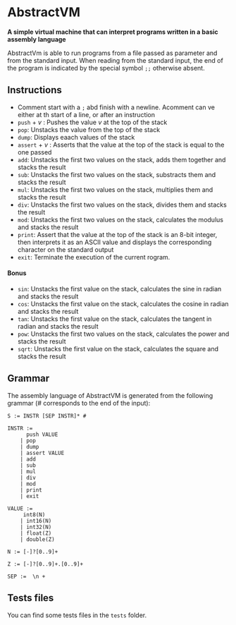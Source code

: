 # AbstractVM

**A simple virtual machine that can interpret programs written in a basic assembly language**

AbstractVm is able to run programs from a file passed as parameter and from the standard input. When reading from the standard input, the end of the program is indicated by the special symbol `;;` otherwise absent.

## Instructions

- Comment start with a `;` abd finish with a newline. Acomment can ve either at th start of a line, or after an instruction
- `push` + *v* : Pushes the value *v* at the top of the stack
- `pop`: Unstacks the value from the top of the stack
- `dump`: Displays eaach values of the stack
- `assert` + *v* : Asserts that the value at the top of the stack is equal to the one passed
- `add`: Unstacks the first two values on the stack, adds them together and stacks the result
- `sub`: Unstacks the first two values on the stack, substracts them and stacks the result
- `mul`: Unstacks the first two values on the stack, multiplies them and stacks the result
- `div`: Unstacks the first two values on the stack, divides them and stacks the result
- `mod`: Unstacks the first two values on the stack, calculates the modulus and stacks the result
- `print`: Assert that the value at the top of the stack is an 8-bit integer, then interprets it as an ASCII value and displays the corresponding character on the standard output
- `exit`: Terminate the execution of the current rogram.

#### Bonus

- `sin`: Unstacks the first value on the stack, calculates the sine in radian and stacks the result
- `cos`: Unstacks the first value on the stack, calculates the cosine in radian and stacks the result
- `tan`: Unstacks the first value on the stack, calculates the tangent in radian and stacks the result
- `pow`: Unstacks the first two values on the stack, calculates the power and stacks the result
- `sqrt`: Unstacks the first value on the stack, calculates the square and stacks the result

## Grammar
The assembly language of AbstractVM is generated from the following grammar (# corresponds to the end of the input):

```
S := INSTR [SEP INSTR]* #INSTR :=	  push VALUE	| pop
	| dump
	| assert VALUE
	| add
	| sub
	| mul
	| div
	| mod
	| print	| exit
VALUE :=     int8(N)	| int16(N)	| int32(N)	| float(Z)	| double(Z)
	N := [-]?[0..9]+
Z := [-]?[0..9]+.[0..9]+
SEP :=  \n +
```

## Tests files

You can find some tests files in the `tests` folder.